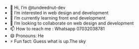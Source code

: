 - 👋 Hi, I’m @tundeednut-dev
- 👀 I’m interested in web design and development 
- 🌱 I’m currently learning front end development 
- 💞️ I’m looking to collaborate on web design and development 
- 📫 How to reach me : Whatsapp 07032038781
- 😄 Pronouns: He
- ⚡ Fun fact: Guess what is up.The sky

<!---
tundeednut-dev/tundeednut-dev is a ✨ special ✨ repository because its `README.md` (this file) appears on your GitHub profile.
You can click the Preview link to take a look at your changes.
--->
